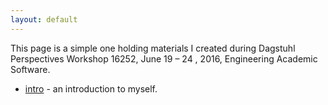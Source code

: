 ```yaml
---
layout: default
---
```


This page is a simple one holding materials I created during 
Dagstuhl Perspectives Workshop 16252, June 19 – 24 , 2016, Engineering Academic 
Software.



- [intro](intro) - an introduction to myself.
